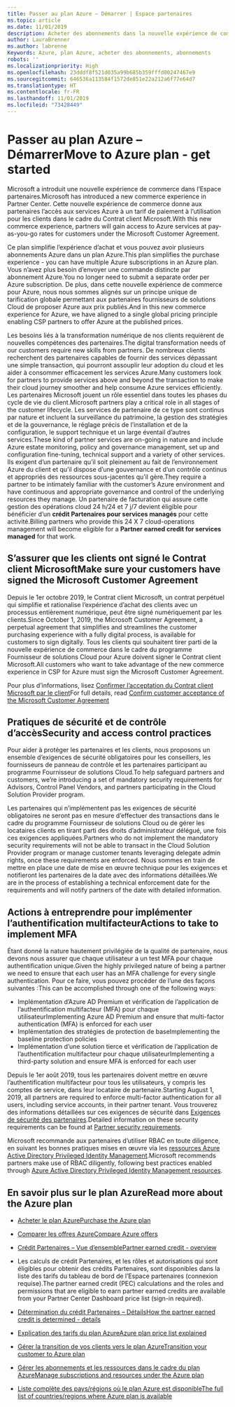 ```yaml
---
title: Passer au plan Azure – Démarrer | Espace partenaires
ms.topic: article
ms.date: 11/01/2019
description: Acheter des abonnements dans la nouvelle expérience de commerce pour Azure
author: LauraBrenner
ms.author: labrenne
Keywords: Azure, plan Azure, acheter des abonnements, abonnements
robots: ''
ms.localizationpriority: High
ms.openlocfilehash: 23dddf8f521d035a99b685b359fffd00247467e9
ms.sourcegitcommit: 646536a113584f1572de851e22a212a6f77e64d7
ms.translationtype: HT
ms.contentlocale: fr-FR
ms.lasthandoff: 11/01/2019
ms.locfileid: "73428449"
---
```

# <a name="move-to-azure-plan---get-started"></a><span data-ttu-id="10054-104">Passer au plan Azure – Démarrer</span><span class="sxs-lookup"><span data-stu-id="10054-104">Move to Azure plan - get started</span></span>

<span data-ttu-id="10054-105">Microsoft a introduit une nouvelle expérience de commerce dans l’Espace partenaires.</span><span class="sxs-lookup"><span data-stu-id="10054-105">Microsoft has introduced a new commerce experience in Partner Center.</span></span>  <span data-ttu-id="10054-106">Cette nouvelle expérience de commerce donne aux partenaires l’accès aux services Azure à un tarif de paiement à l’utilisation pour les clients dans le cadre du Contrat client Microsoft.</span><span class="sxs-lookup"><span data-stu-id="10054-106">With this new commerce experience, partners will gain access to Azure services at pay-as-you-go rates for customers under the Microsoft Customer Agreement.</span></span> 

<span data-ttu-id="10054-107">Ce plan simplifie l’expérience d’achat et vous pouvez avoir plusieurs abonnements Azure dans un plan Azure.</span><span class="sxs-lookup"><span data-stu-id="10054-107">This plan simplifies the purchase experience - you can have multiple Azure subscriptions in an Azure plan.</span></span> <span data-ttu-id="10054-108">Vous n’avez plus besoin d’envoyer une commande distincte par abonnement Azure.</span><span class="sxs-lookup"><span data-stu-id="10054-108">You no longer need to submit a separate order per Azure subscription.</span></span> <span data-ttu-id="10054-109">De plus, dans cette nouvelle expérience de commerce pour Azure, nous nous sommes alignés sur un principe unique de tarification globale permettant aux partenaires fournisseurs de solutions Cloud de proposer Azure aux prix publiés.</span><span class="sxs-lookup"><span data-stu-id="10054-109">And in this new commerce experience for Azure, we have aligned to a single global pricing principle enabling CSP partners to offer Azure at the published prices.</span></span> 

<span data-ttu-id="10054-110">Les besoins liés à la transformation numérique de nos clients requièrent de nouvelles compétences des partenaires.</span><span class="sxs-lookup"><span data-stu-id="10054-110">The digital transformation needs of our customers require new skills from partners.</span></span> <span data-ttu-id="10054-111">De nombreux clients recherchent des partenaires capables de fournir des services dépassant une simple transaction, qui pourront assouplir leur adoption du cloud et les aider à consommer efficacement les services Azure.</span><span class="sxs-lookup"><span data-stu-id="10054-111">Many customers look for partners to provide services above and beyond the transaction to make their cloud journey smoother and help consume Azure services efficiently.</span></span> <span data-ttu-id="10054-112">Les partenaires Microsoft jouent un rôle essentiel dans toutes les phases du cycle de vie du client.</span><span class="sxs-lookup"><span data-stu-id="10054-112">Microsoft partners play a critical role in all stages of the customer lifecycle.</span></span> <span data-ttu-id="10054-113">Les services de partenaire de ce type sont continus par nature et incluent la surveillance du patrimoine, la gestion des stratégies et de la gouvernance, le réglage précis de l’installation et de la configuration, le support technique et un large éventail d’autres services.</span><span class="sxs-lookup"><span data-stu-id="10054-113">These kind of partner services are on-going in nature and include Azure estate monitoring, policy and governance management, set up and configuration fine-tuning, technical support and a variety of other services.</span></span> <span data-ttu-id="10054-114">Ils exigent d’un partenaire qu’il soit pleinement au fait de l’environnement Azure du client et qu’il dispose d’une gouvernance et d’un contrôle continus et appropriés des ressources sous-jacentes qu’il gère.</span><span class="sxs-lookup"><span data-stu-id="10054-114">They require a partner to be intimately familiar with the customer’s Azure environment and have continuous and appropriate governance and control of the underlying resources they manage.</span></span> <span data-ttu-id="10054-115">Un partenaire de facturation qui assure cette gestion des opérations cloud 24 h/24 et 7 j/7 devient éligible pour bénéficier d’un **crédit Partenaires pour services managés** pour cette activité.</span><span class="sxs-lookup"><span data-stu-id="10054-115">Billing partners who provide this 24 X 7 cloud-operations management will become eligible for a **Partner earned credit for services managed** for that work.</span></span>

## <a name="make-sure-your-customers-have-signed-the-microsoft-customer-agreement"></a><span data-ttu-id="10054-116">S’assurer que les clients ont signé le Contrat client Microsoft</span><span class="sxs-lookup"><span data-stu-id="10054-116">Make sure your customers have signed the Microsoft Customer Agreement</span></span>

<span data-ttu-id="10054-117">Depuis le 1er octobre 2019, le Contrat client Microsoft, un contrat perpétuel qui simplifie et rationalise l’expérience d’achat des clients avec un processus entièrement numérique, peut être signé numériquement par les clients.</span><span class="sxs-lookup"><span data-stu-id="10054-117">Since October 1, 2019, the Microsoft Customer Agreement, a perpetual agreement that simplifies and streamlines the customer purchasing experience with a fully digital process, is available for customers to sign digitally.</span></span> <span data-ttu-id="10054-118">Tous les clients qui souhaitent tirer parti de la nouvelle expérience de commerce dans le cadre du programme Fournisseur de solutions Cloud pour Azure doivent signer le Contrat client Microsoft.</span><span class="sxs-lookup"><span data-stu-id="10054-118">All customers who want to take advantage of the new commerce experience in CSP for Azure must sign the Microsoft Customer Agreement.</span></span>

<span data-ttu-id="10054-119">Pour plus d’informations, lisez [Confirmer l’acceptation du Contrat client Microsoft par le client](confirm-customer-agreement.md)</span><span class="sxs-lookup"><span data-stu-id="10054-119">For full details, read [Confirm customer acceptance of the Microsoft Customer Agreement](confirm-customer-agreement.md)</span></span>

## <a name="security-and-access-control-practices"></a><span data-ttu-id="10054-120">Pratiques de sécurité et de contrôle d’accès</span><span class="sxs-lookup"><span data-stu-id="10054-120">Security and access control practices</span></span>

<span data-ttu-id="10054-121">Pour aider à protéger les partenaires et les clients, nous proposons un ensemble d’exigences de sécurité obligatoires pour les conseillers, les fournisseurs de panneau de contrôle et les partenaires participant au programme Fournisseur de solutions Cloud.</span><span class="sxs-lookup"><span data-stu-id="10054-121">To help safeguard partners and customers, we’re introducing a set of mandatory security requirements for Advisors, Control Panel Vendors, and partners participating in the Cloud Solution Provider program.</span></span> 

<span data-ttu-id="10054-122">Les partenaires qui n’implémentent pas les exigences de sécurité obligatoires ne seront pas en mesure d’effectuer des transactions dans le cadre du programme Fournisseur de solutions Cloud ou de gérer les locataires clients en tirant parti des droits d’administrateur délégué, une fois ces exigences appliquées.</span><span class="sxs-lookup"><span data-stu-id="10054-122">Partners who do not implement the mandatory security requirements will not be able to transact in the Cloud Solution Provider program or manage customer tenants leveraging delegate admin rights, once these requirements are enforced.</span></span> <span data-ttu-id="10054-123">Nous sommes en train de mettre en place une date de mise en œuvre technique pour les exigences et notifieront les partenaires de la date avec des informations détaillées.</span><span class="sxs-lookup"><span data-stu-id="10054-123">We are in the process of establishing a technical enforcement date for the requirements and will notify partners of the date with detailed information.</span></span> 

## <a name="actions-to-take-to-implement-mfa"></a><span data-ttu-id="10054-124">Actions à entreprendre pour implémenter l’authentification multifacteur</span><span class="sxs-lookup"><span data-stu-id="10054-124">Actions to take to implement MFA</span></span> 

<span data-ttu-id="10054-125">Étant donné la nature hautement privilégiée de la qualité de partenaire, nous devons nous assurer que chaque utilisateur a un test MFA pour chaque authentification unique.</span><span class="sxs-lookup"><span data-stu-id="10054-125">Given the highly privileged nature of being a partner we need to ensure that each user has an MFA challenge for every single authentication.</span></span> <span data-ttu-id="10054-126">Pour ce faire, vous pouvez procéder de l’une des façons suivantes :</span><span class="sxs-lookup"><span data-stu-id="10054-126">This can be accomplished through one of the following ways:</span></span>

- <span data-ttu-id="10054-127">Implémentation d’Azure AD Premium et vérification de l’application de l’authentification multifacteur (MFA) pour chaque utilisateur</span><span class="sxs-lookup"><span data-stu-id="10054-127">Implementing Azure AD Premium and ensure that multi-factor authentication (MFA) is enforced for each user</span></span> 
- <span data-ttu-id="10054-128">Implémentation des stratégies de protection de base</span><span class="sxs-lookup"><span data-stu-id="10054-128">Implementing the baseline protection policies</span></span> 
- <span data-ttu-id="10054-129">Implémentation d’une solution tierce et vérification de l’application de l’authentification multifacteur pour chaque utilisateur</span><span class="sxs-lookup"><span data-stu-id="10054-129">Implementing a third-party solution and ensure MFA is enforced for each user</span></span> 

<span data-ttu-id="10054-130">Depuis le 1er août 2019, tous les partenaires doivent mettre en œuvre l’authentification multifacteur pour tous les utilisateurs, y compris les comptes de service, dans leur locataire de partenaire.</span><span class="sxs-lookup"><span data-stu-id="10054-130">Starting August 1, 2019, all partners are required to enforce multi-factor authentication for all users, including service accounts, in their partner tenant.</span></span> <span data-ttu-id="10054-131">Vous trouverez des informations détaillées sur ces exigences de sécurité dans [Exigences de sécurité des partenaires](https://docs.microsoft.com/partner-center/partner-security-requirements).</span><span class="sxs-lookup"><span data-stu-id="10054-131">Detailed information on these security requirements can be found at [Partner security requirements](https://docs.microsoft.com/partner-center/partner-security-requirements).</span></span> 

<span data-ttu-id="10054-132">Microsoft recommande aux partenaires d’utiliser RBAC en toute diligence, en suivant les bonnes pratiques mises en œuvre via les [ressources Azure Active Directory Privileged Identity Management](https://docs.microsoft.com/azure/active-directory/privileged-identity-management/pim-configure ).</span><span class="sxs-lookup"><span data-stu-id="10054-132">Microsoft recommends partners make use of RBAC diligently, following best practices enabled through [Azure Active Directory Privileged Identity Management resources](https://docs.microsoft.com/azure/active-directory/privileged-identity-management/pim-configure ).</span></span> 

## <a name="read-more-about-the-azure-plan"></a><span data-ttu-id="10054-133">En savoir plus sur le plan Azure</span><span class="sxs-lookup"><span data-stu-id="10054-133">Read more about the Azure plan</span></span>

- [<span data-ttu-id="10054-134">Acheter le plan Azure</span><span class="sxs-lookup"><span data-stu-id="10054-134">Purchase the Azure plan</span></span>](purchase-azure-plan.md)

- [<span data-ttu-id="10054-135">Comparer les offres Azure</span><span class="sxs-lookup"><span data-stu-id="10054-135">Compare Azure offers</span></span>](compare-azure-offers.md)

- [<span data-ttu-id="10054-136">Crédit Partenaires – Vue d’ensemble</span><span class="sxs-lookup"><span data-stu-id="10054-136">Partner earned credit - overview</span></span>](partner-earned-credit.md)

- <span data-ttu-id="10054-137">Les calculs de crédit Partenaires, et les rôles et autorisations qui sont éligibles pour obtenir des crédits Partenaires, sont disponibles dans la liste des tarifs du tableau de bord de l’Espace partenaires (connexion requise).</span><span class="sxs-lookup"><span data-stu-id="10054-137">The partner earned credit (PEC) calculations and the roles and permissions that are eligible to earn partner earned credits are available from your Partner Center Dashboard price list (sign-in required).</span></span>

- [<span data-ttu-id="10054-138">Détermination du crédit Partenaires – Détails</span><span class="sxs-lookup"><span data-stu-id="10054-138">How the partner earned credit is determined - details</span></span>](partner-earned-credit-explanation.md)

- [<span data-ttu-id="10054-139">Explication des tarifs du plan Azure</span><span class="sxs-lookup"><span data-stu-id="10054-139">Azure plan price list explained</span></span>](azure-plan-price-list.md)

- [<span data-ttu-id="10054-140">Gérer la transition de vos clients vers le plan Azure</span><span class="sxs-lookup"><span data-stu-id="10054-140">Transition your customer to Azure plan</span></span>](azure-plan-transition.md)

- [<span data-ttu-id="10054-141">Gérer les abonnements et les ressources dans le cadre du plan Azure</span><span class="sxs-lookup"><span data-stu-id="10054-141">Manage subscriptions and resources under the Azure plan</span></span>](azure-plan-manage.md)

- [<span data-ttu-id="10054-142">Liste complète des pays/régions où le plan Azure est disponible</span><span class="sxs-lookup"><span data-stu-id="10054-142">The full list of countries/regions where Azure plan is available</span></span>](https://query.prod.cms.rt.microsoft.com/cms/api/am/binary/RE3QN0x)

 



